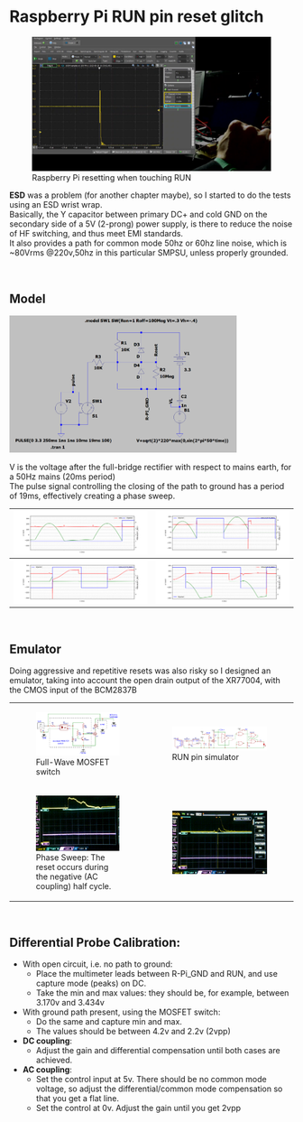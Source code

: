 # Raspberry Pi RUN pin reset glitch

<figure>
    <img src="./images/RUN-Reset.png" width="800px"/>
    <figcaption>Raspberry Pi resetting when touching RUN</figcaption>
</figure>

**ESD** was a problem (for another chapter maybe), so I started to do the tests using an ESD wrist wrap.<br/>
Basically, the Y capacitor between primary DC+ and cold GND on the secondary side of a 5V (2-prong) power supply, is there to reduce the noise of HF switching, and thus meet EMI standards.<br/>
It also provides a path for common mode 50hz or 60hz line noise, which is ~80Vrms @220v,50hz in this particular SMPSU, unless properly grounded.

&nbsp;

## Model

<img src="./images/model.png" width="80%"/>

V is the voltage after the full-bridge rectifier with respect to mains earth, for a 50Hz mains (20ms period)<br/>
The pulse signal controlling the closing of the path to ground has a period of 19ms, effectively creating a phase sweep.<br/>

| <img src="./images/model-plot_01.png"/> | <img src="./images/model-plot_02.png"/> |
| ------ | ----- |
| <img src="./images/model-plot_03.png"/> | <img src="./images/model-plot_04.png"/> |

&nbsp;

## Emulator

Doing aggressive and repetitive resets was also risky so I designed an emulator, taking into account the open drain output of the XR77004, with the CMOS input of the BCM2837B

<table>
  <tr>
    <td>
      <figure><img src="./images/RUN-Reset_SW.png" width="800px"/><figcaption>Full-Wave MOSFET switch</figcaption><figure>
    </td>
    <td>
      <figure><img src="./images/RUN-Reset_Sim.png"/><figcaption>RUN pin simulator</figcaption><figure>
    </td>
  </tr>
  <tr>
    <td>
      <figure><img src="./images/P1260125.gif"/><figcaption>Phase Sweep: The reset occurs during the negative (AC coupling) half cycle.</figcaption><figure>
    </td>
    <td>
      <figure><img src="./images/P1260126.gif"/><figcaption></figcaption><figure>
    </td>
  </tr>
</table>

&nbsp;

## Differential Probe Calibration:

- With open circuit, i.e. no path to ground:
  - Place the multimeter leads between R-Pi_GND and RUN, and use capture mode (peaks) on DC.
  - Take the min and max values: they should be, for example, between 3.170v and 3.434v
- With ground path present, using the MOSFET switch:
  - Do the same and capture min and max.
  - The values should be between 4.2v and 2.2v (2vpp)
- **DC coupling**:
  - Adjust the gain and differential compensation until both cases are achieved.
- **AC coupling**:
  - Set the control input at 5v. There should be no common mode voltage, so adjust the differential/common mode compensation so that you get a flat line.
  - Set the control at 0v. Adjust the gain until you get 2vpp
